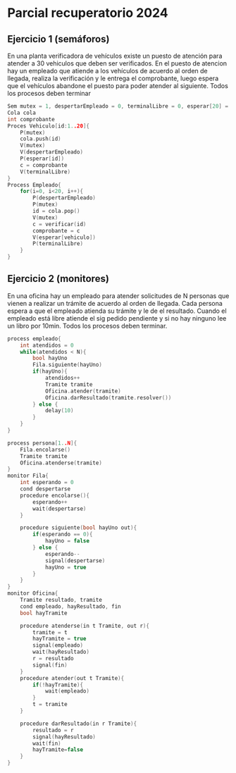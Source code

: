 # Parcial recuperatorio 2024
## Ejercicio 1 (semáforos)
En una planta verificadora de vehículos existe un puesto de atención para atender a 30 vehiculos que deben ser verificados. En
el puesto de atencion hay un empleado que atiende a los vehículos de acuerdo al orden de llegada, realiza la verificación y le
entrega el comprobante, luego espera que el vehículos abandone el puesto para poder atender al siguiente. Todos los procesos
deben terminar
```cpp
Sem mutex = 1, despertarEmpleado = 0, terminalLibre = 0, esperar[20] = {[20]0}
Cola cola
int comprobante
Proces Vehiculo[id:1..20]{
    P(mutex)
    cola.push(id)
    V(mutex)
    V(despertarEmpleado)
    P(esperar[id])
    c = comprobante
    V(terminalLibre)
}
Process Empleado{
    for(i=0, i<20, i++){
        P(despertarEmpleado)
        P(mutex)
        id = cola.pop()
        V(mutex)
        c = verificar(id)
        comprobante = c
        V(esperar[vehiculo])
        P(terminalLibre)
    }
}
```
## Ejercicio 2 (monitores)
En una oficina hay un empleado para atender solicitudes de N personas que vienen a realizar un trámite de acuerdo al orden
de llegada. Cada persona espera a que el empleado atienda su trámite y le de el resultado. Cuando el empleado está libre atiende
el sig pedido pendiente y si no hay ninguno lee un libro por 10min. Todos los procesos deben terminar.
```cpp
process empleado{
    int atendidos = 0
    while(atendidos < N){
        bool hayUno
        Fila.siguiente(hayUno)
        if(hayUno){
            atendidos++
            Tramite tramite
            Oficina.atender(tramite)
            Oficina.darResultado(tramite.resolver())
        } else {
            delay(10)
        }
    }
}

process persona[1..N]{
    Fila.encolarse()
    Tramite tramite
    Oficina.atenderse(tramite)
}
monitor Fila{
    int esperando = 0
    cond despertarse
    procedure encolarse(){
        esperando++
        wait(despertarse)
    }

    procedure siguiente(bool hayUno out){
        if(esperando == 0){
            hayUno = false
        } else {
            esperando--
            signal(despertarse)
            hayUno = true
        }
    }
}
monitor Oficina{
    Tramite resultado, tramite
    cond empleado, hayResultado, fin 
    bool hayTramite

    procedure atenderse(in t Tramite, out r){
        tramite = t
        hayTramite = true
        signal(empleado)
        wait(hayResultado)
        r = resultado
        signal(fin)
    }
    procedure atender(out t Tramite){
        if(!hayTramite){
            wait(empleado)
        }
        t = tramite
    }

    procedure darResultado(in r Tramite){
        resultado = r
        signal(hayResultado)
        wait(fin)
        hayTramite=false
    }
}
```
